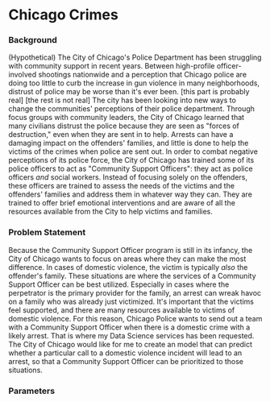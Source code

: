 # Chicago Crimes
### Background
(Hypothetical)
The City of Chicago's Police Department has been struggling with community support in recent years. Between high-profile officer-involved shootings nationwide and a perception that Chicago police are doing too little to curb the increase in gun violence in many neighborhoods, distrust of police may be worse than it's ever been. \[this part is probably real]
\[the rest is not real] The city has been looking into new ways to change the communities' perceptions of their police department. Through focus groups with community leaders, the City of Chicago learned that many civilians distrust the police because they are seen as "forces of destruction," even when they are sent in to help. Arrests can have a damaging impact on the offenders' families, and little is done to help the victims of the crimes when police are sent out. In order to combat negative perceptions of its police force, the City of Chicago has trained some of its police officers to act as "Community Support Officers": they act as police officers *and* social workers. Instead of focusing solely on the offenders, these officers are trained to assess the needs of the victims and the offenders' families and address them in whatever way they can. They are trained to offer brief emotional interventions and are aware of all the resources available from the City to help victims and families.
### Problem Statement
Because the Community Support Officer program is still in its infancy, the City of Chicago wants to focus on areas where they can make the most difference. In cases of domestic violence, the victim is typically *also* the offender's family. These situations are where the services of a Community Support Officer can be best utilized. Especially in cases where the perpetrator is the primary provider for the family, an arrest can wreak havoc on a family who was already just victimized. It's important that the victims feel supported, and there are many resources available to victims of domestic violence.
For this reason, Chicago Police wants to send out a team with a Community Support Officer when there is a domestic crime with a likely arrest. That is where my Data Science services has been requested. The City of Chicago would like for me to create an model that can predict whether a particular call to a domestic violence incident will lead to an arrest, so that a Community Support Officer can be prioritized to those situations.
### Parameters

